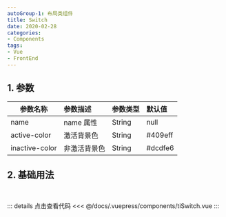 ```yaml
---
autoGroup-1: 布局类组件
title: Switch
date: 2020-02-28
categories:
- Components
tags:
- Vue
- FrontEnd
---
```


## 1. 参数

| 参数名称       | 参数描述     | 参数类型 | 默认值  |
| -------------- | :----------- | :------- | :------ |
| name           | name 属性    | String   | null    |
| active-color   | 激活背景色   | String   | #409eff |
| inactive-color | 非激活背景色 | String   | #dcdfe6 |

## 2. 基础用法

<br>
<ti-Switch/>

::: details 点击查看代码
<<< @/docs/.vuepress/components/tiSwitch.vue
:::

